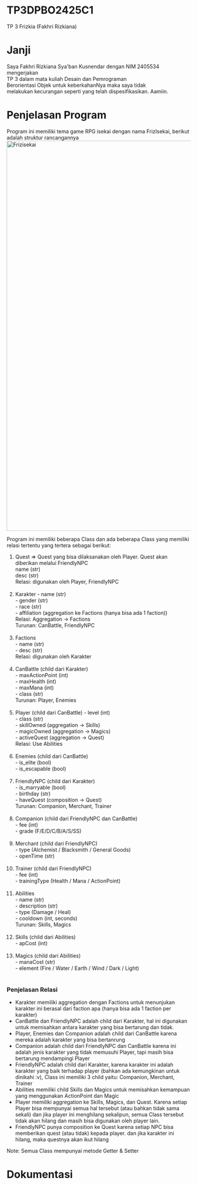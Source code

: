 # TP3DPBO2425C1
TP 3 Frizkia (Fakhri Rizkiana)

# Janji
Saya Fakhri Rizkiana Sya'ban Kusnendar dengan NIM 2405534 mengerjakan<br> 
TP 3 dalam mata kuliah Desain dan Pemrograman<br>
Berorientasi Objek untuk keberkahanNya maka saya tidak<br>
melakukan kecurangan seperti yang telah dispesifikasikan. Aamiin.<br>

# Penjelasan Program
Program ini memiliki tema game RPG isekai dengan nama FrizIsekai, berikut adalah struktur rancangannya<br>
<img width="1234" height="1064" alt="Frizisekai" src="https://github.com/user-attachments/assets/94cf0ef5-2203-4969-9252-54032f6f17d0" />

Program ini memiliki beberapa Class dan ada beberapa Class yang memiliki relasi tertentu yang tertera sebagai berikut:<br>
<ol type = 1>
  <li>
    Quest => Quest yang bisa dilaksanakan oleh Player. Quest akan diberikan melalui FriendlyNPC <br>
    name (str)<br>
    desc (str)<br>
    Relasi: digunakan oleh Player, FriendlyNPC<br><br>
  </li>
  <li>
    Karakter
    - name (str)<br>
    - gender (str)<br>
    - race (str)<br>
    - affiliation (aggregation ke Factions (hanya bisa ada 1 faction))<br>
    Relasi: Aggregation -> Factions<br>
    Turunan: CanBattle, FriendlyNPC<br><br>
  </li>
  <li>
    Factions<br>
    - name (str)<br>
    - desc (str)<br>
    Relasi: digunakan oleh Karakter<br><br>
  </li>
  <li>
    CanBattle (child dari Karakter)<br>
    - maxActionPoint (int)<br>
    - maxHealth (int)<br>
    - maxMana (int)<br>
    - class (str)<br>
    Turunan: Player, Enemies<br><br>
  </li>
  <li>
    Player (child dari CanBattle)
    - level (int)<br>
    - class (str)<br>
    - skillOwned (aggregation -> Skills)<br>
    - magicOwned (aggregation -> Magics)<br>
    - activeQuest (aggregation -> Quest)<br>
    Relasi: Use Abilities<br><br>
  </li>
  <li>
    Enemies (child dari CanBattle)<br>
    - is_elite (bool)<br>
    - is_escapable (bool)<br><br>
  </li>
  <li>
    FriendlyNPC (child dari Karakter)<br>
  - is_marryable (bool)<br>
  - birthday (str)<br>
  - haveQuest (composition -> Quest)<br>
  Turunan: Companion, Merchant, Trainer<br><br>
  </li>
  <li>
    Companion (child dari FriendlyNPC dan CanBattle)<br>
    - fee (int)<br>
    - grade (F/E/D/C/B/A/S/SS)<br><br>
  </li>
  <li>
    Merchant (child dari FriendlyNPC)<br>
    - type (Alchemist / Blacksmith / General Goods)<br>
    - openTime (str)<br><br>
  </li>
  <li>
    Trainer (child dari FriendlyNPC)<br>
    - fee (int)<br>
    - trainingType (Health / Mana / ActionPoint)<br><br>
  </li>
  <li>
    Abilities<br>
    - name (str)<br>
    - description (str)<br>
    - type (Damage / Heal)<br>
    - cooldown (int, seconds)<br>
    Turunan: Skills, Magics<br><br>
  </li>
  <li>
    Skills (child dari Abilities)<br>
  - apCost (int)<br><br>
  </li>
  <li>
    Magics (child dari Abilities)<br>
  - manaCost (str)<br>
  - element (Fire / Water / Earth / Wind / Dark / Light)<br><br>
  </li>
</ol>

<h3>Penjelasan Relasi</h3>
<ul>
  <li>Karakter memiliki aggregation dengan Factions untuk menunjukan karakter ini berasal dari faction apa (hanya bisa ada 1 faction per karakter)</li>
  <li>CanBattle dan FriendlyNPC adalah child dari Karakter, hal ini digunakan untuk memisahkan antara karakter yang bisa bertarung dan tidak.</li>
  <li>Player, Enemies dan Companion adalah child dari CanBattle karena mereka adalah karakter yang bisa bertanrung</li>
  <li>Companion adalah child dari FriendlyNPC dan CanBattle karena ini adalah jenis karakter yang tidak memusuhi Player, tapi masih bisa bertarung mendampingi Player</li>
  <li>FriendlyNPC adalah child dari Karakter, karena karakter ini adalah karakter yang baik terhadap player (bahkan ada kemungkinan untuk dinikahi :v), Class ini memiliki 3 child yaitu: Companion, Merchant, Trainer</li>
  <li>Abilities memiliki child Skills dan Magics untuk memisahkan kemampuan yang menggunakan ActionPoint dan Magic</li>
  <li>Player memiliki aggregation ke Skills, Magics, dan Quest. Karena setiap Player bisa mempunyai semua hal tersebut (atau bahkan tidak sama sekali) dan jika player ini menghilang sekalipun, semua Class tersebut tidak akan hilang dan masih bisa digunakan oleh player lain.</li>
  <li>FriendlyNPC punya composition ke Quest karena setiap NPC bisa memberikan quest (atau tidak) kepada player. dan jika karakter ini hilang, maka questnya akan ikut hilang</li>
</ul>

Note: Semua Class mempunyai metode Getter & Setter<br>

# Dokumentasi
